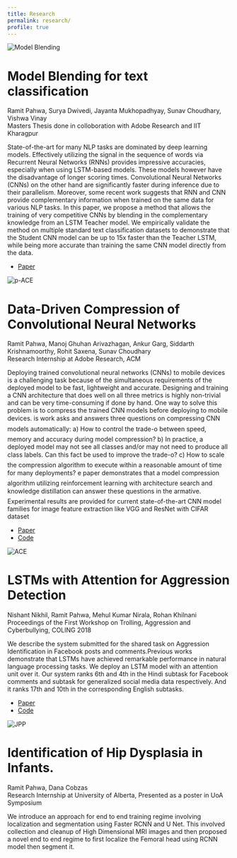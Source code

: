 ```yaml
---
title: Research
permalink: research/
profile: true
---
```


<div class="research-item">
	<div class="img">
		<img src="{{ site.baseurl }}/assets/images/research/MB/KD.png" alt="Model Blending" />
	</div>
	<div class="info">
		<h1>Model Blending for text classification</h1>
		<span class="authors">Ramit Pahwa, Surya Dwivedi, Jayanta Mukhopadhyay, Sunav Choudhary, Vishwa Vinay</span>
		<br>
		<span class="conf">Masters Thesis done in colloboration with Adobe Research and IIT Kharagpur</span>
		<p class="desc">
			State-of-the-art for many NLP tasks are dominated by deep learning models. Effectively utilizing the signal in the sequence of words via Recurrent Neural Networks (RNNs) provides impressive accuracies, especially when using LSTM-based models. These models however
have the disadvantage of longer scoring times.
Convolutional Neural Networks (CNNs) on the other hand are significantly faster during inference due to their parallelism. Moreover, some recent work suggests that RNN and CNN provide complementary information
when trained on the same data for various NLP
tasks. In this paper, we propose a method that allows the training of very competitive CNNs
by blending in the complementary knowledge from an LSTM Teacher model. We empirically validate the method on multiple standard text classification datasets to demonstrate that
the Student CNN model can be up to 15x faster than the Teacher LSTM, while being more accurate than training the same CNN model directly from the data.
		</p>
		<ul>
			<li><a href="{{ site.baseurl }}/publications/Model_Blending.pdf" target="blank">Paper</a></li>
		</ul>
	</div>
</div>

<div class="research-item">
	<div class="img">
		<img src="{{ site.baseurl }}/assets/images/research/DDC/architecture.png" alt="p-ACE" />
	</div>
	<div class="info">
		<h1>Data-Driven Compression of Convolutional Neural Networks</h1>
		<span class="authors">Ramit Pahwa, Manoj Ghuhan Arivazhagan, Ankur Garg, Siddarth Krishnamoorthy, Rohit Saxena, Sunav Choudhary</span>
		<br>
		<span class="conf">Research Internship at Adobe Research, ACM</span>
		<p class="desc">
			Deploying trained convolutional neural networks (CNNs) to mobile devices is a challenging task because
of the simultaneous requirements of the deployed model to be fast, lightweight and accurate. Designing
and training a CNN architecture that does well on all three metrics is highly non-trivial and can be very
time-consuming if done by hand. One way to solve this problem is to compress the trained CNN models
before deploying to mobile devices. is work asks and answers three questions on compressing CNN
models automatically: a) How to control the trade-o between speed, memory and accuracy during model
compression? b) In practice, a deployed model may not see all classes and/or may not need to produce all
class labels. Can this fact be used to improve the trade-o? c) How to scale the compression algorithm to
execute within a reasonable amount of time for many deployments? e paper demonstrates that a model
compression algorithm utilizing reinforcement learning with architecture search and knowledge distillation
can answer these questions in the armative. Experimental results are provided for current state-of-the-art
CNN model families for image feature extraction like VGG and ResNet with CIFAR dataset
		</p>
		<ul>
			<li><a href="https://arxiv.org/pdf/1911.12740.pdf" target="blank">Paper</a></li>
			<li><a href="https://github.com/RamitPahwa/DDC_modelcompression" target="blank">Code</a></li>
		</ul>
	</div>
</div>

<div class="research-item">
	<div class="img">
		<img src="{{ site.baseurl }}/assets/images/research/HateSpeech/attention.png" alt="ACE" />
	</div>
	<div class="info">
		<h1>LSTMs with Attention for Aggression Detection</h1>
		<span class="authors">Nishant Nikhil, Ramit Pahwa, Mehul Kumar Nirala, Rohan Khilnani</span>
		<br>
		<span class="conf">Proceedings of the First Workshop on Trolling, Aggression and Cyberbullying, COLING 2018</span>
		<p class="desc">
			We describe the system submitted for the shared task on Aggression Identification in Facebook posts and comments.Previous works demonstrate that
LSTMs have achieved remarkable performance in natural language processing tasks. We deploy
an LSTM model with an attention unit over it. Our system ranks 6th and 4th in the Hindi subtask
for Facebook comments and subtask for generalized social media data respectively. And it ranks
17th and 10th in the corresponding English subtasks.
		</p>
		<ul>
			<li><a href="https://aclanthology.org/W18-4406.pdf" target="blank">Paper</a></li>
			<li><a href="https://github.com/RamitPahwa/LSTMs-with-Attention-For-Aggression-Detection" target="blank">Code</a></li>
		</ul>
	</div>
</div>

<div class="research-item" style="border-bottom: none;">
	<div class="img">
		<img src="{{ site.baseurl }}/assets/images/research/UoA/pic.png" alt="JPP" />
	</div>
	<div class="info">
		<h1>Identification of Hip Dysplasia in Infants.</h1>
		<span class="authors">Ramit Pahwa, Dana Cobzas</span>
		<br>
		<span class="conf">Research Internship at University of Alberta, Presented as a poster in UoA Symposium</span>
		<p class="desc"> We introduce an approach for end to end training regime involving localization and segmentation using Faster RCNN and U Net. This involved collection and cleanup of High Dimensional MRI images and then proposed a novel end to end regime to first localize the Femoral head using RCNN model then segment it.
		</p>
	</div>
</div>
